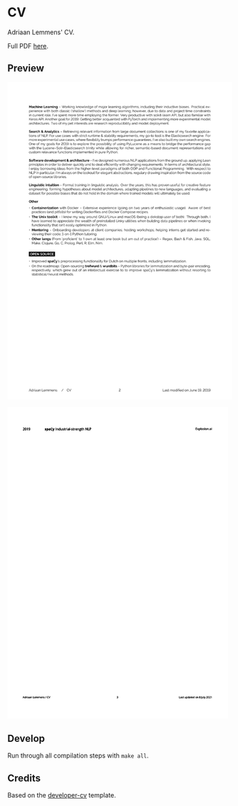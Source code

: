 # CV

Adriaan Lemmens' CV.

Full PDF [here](/cv.pdf).

## Preview

![page1](/cv-1.png)

![page2](/cv-2.png)

## Develop

Run through all compilation steps with `make all`.

## Credits

Based on the
[developer-cv](https://www.latextemplates.com/template/developer-cv) template.

